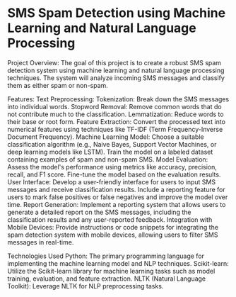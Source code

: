 # SMS Spam Detection using Machine Learning and Natural Language Processing
Project Overview:
The goal of this project is to create a robust SMS spam detection system using machine learning and natural language processing techniques. The system will analyze incoming SMS messages and classify them as either spam or non-spam.

Features:
Text Preprocessing:
Tokenization: Break down the SMS messages into individual words.
Stopword Removal: Remove common words that do not contribute much to the classification.
Lemmatization: Reduce words to their base or root form.
Feature Extraction:
Convert the processed text into numerical features using techniques like TF-IDF (Term Frequency-Inverse Document Frequency).
Machine Learning Model:
Choose a suitable classification algorithm (e.g., Naive Bayes, Support Vector Machines, or deep learning models like LSTM).
Train the model on a labeled dataset containing examples of spam and non-spam SMS.
Model Evaluation:
Assess the model's performance using metrics like accuracy, precision, recall, and F1 score.
Fine-tune the model based on the evaluation results.
User Interface:
Develop a user-friendly interface for users to input SMS messages and receive classification results.
Include a reporting feature for users to mark false positives or false negatives and improve the model over time.
Report Generation:
Implement a reporting system that allows users to generate a detailed report on the SMS messages, including the classification results and any user-reported feedback.
Integration with Mobile Devices:
Provide instructions or code snippets for integrating the spam detection system with mobile devices, allowing users to filter SMS messages in real-time.

Technologies Used
Python: The primary programming language for implementing the machine learning model and NLP techniques.
Scikit-learn: Utilize the Scikit-learn library for machine learning tasks such as model training, evaluation, and feature extraction.
NLTK (Natural Language Toolkit): Leverage NLTK for NLP preprocessing tasks.
